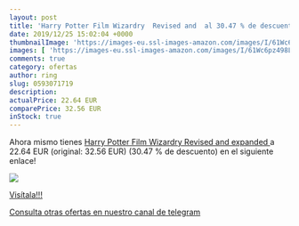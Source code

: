 ```yaml
---
layout: post
title: 'Harry Potter Film Wizardry  Revised and  al 30.47 % de descuento'
date: 2019/12/25 15:02:04 +0000
thumbnailImage: 'https://images-eu.ssl-images-amazon.com/images/I/61Wc6pz498L._SL200_.jpg'
images: [ 'https://images-eu.ssl-images-amazon.com/images/I/61Wc6pz498L._SL200_.jpg' ]
comments: true
category: ofertas
author: ring
slug: 0593071719
description:
actualPrice: 22.64 EUR
comparePrice: 32.56 EUR
inStock: true
---
```


Ahora mismo tienes [Harry Potter Film Wizardry  Revised and expanded ](https://www.amazon.com/dp/0593071719/?tag=redken08-20) a 22.64 EUR (original: 32.56 EUR) (30.47 %  de descuento) en el siguiente enlace!

[![](https://images-eu.ssl-images-amazon.com/images/I/61Wc6pz498L._SL200_.jpg)](https://www.amazon.com/dp/0593071719/?tag=redken08-20)

[Visítala!!!](https://www.amazon.com/dp/0593071719/?tag=redken08-20)

[Consulta otras ofertas en nuestro canal de telegram](https://t.me/s/ofertas25)
